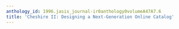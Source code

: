 ```yaml
---
anthology_id: 1996.jasis_journal-ir0anthology0volumeA47A7.6
title: 'Cheshire II: Designing a Next-Generation Online Catalog'
---
```

